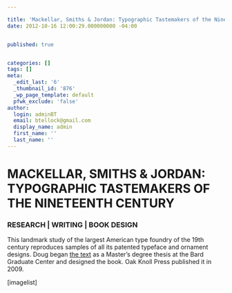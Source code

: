 ```yaml
---

title: 'Mackellar, Smiths & Jordan: Typographic Tastemakers of the Nineteenth Century'
date: 2012-10-16 12:00:29.000000000 -04:00


published: true


categories: []
tags: []
meta:
  _edit_last: '6'
  _thumbnail_id: '876'
  _wp_page_template: default
  pfwk_exclude: 'false'
author:
  login: adminBT
  email: btellock@gmail.com
  display_name: admin
  first_name: ''
  last_name: ''
---
```

<h1>MACKELLAR, SMITHS &amp; JORDAN:<br />
TYPOGRAPHIC TASTEMAKERS OF THE NINETEENTH CENTURY</h1>
<h3>RESEARCH | WRITING | BOOK DESIGN</h3>
This landmark study of the largest American type foundry of the 19th century reproduces samples of all its patented typeface and ornament designs. Doug began <a href="http://thegraphicsoffice.com/744/">the text</a> as a Master’s degree thesis at the Bard Graduate Center and designed the book. Oak Knoll Press published it in 2009.


[imagelist]
